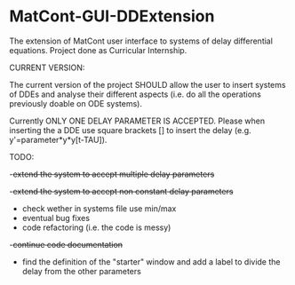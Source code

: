 # MatCont-GUI-DDExtension
The extension of MatCont user interface to systems of delay differential equations. Project done as Curricular Internship. 

CURRENT VERSION:

The current version of the project SHOULD allow the user to insert systems of DDEs and analyse their different aspects (i.e. do all the operations previously doable on ODE systems).

Currently ONLY ONE DELAY PARAMETER IS ACCEPTED.
Please when inserting the a DDE use square brackets [] to insert the delay (e.g. y'=parameter\*y\*y[t-TAU]).

TODO:

-~~extend the system to accept multiple delay parameters~~

-~~extend the system to accept non constant delay parameters~~
- check wether in systems file use min/max
- eventual bug fixes
- code refactoring (i.e. the code is messy)

-~~continue code documentation~~
- find the definition of the "starter" window and add a label to divide the delay from the other parameters
